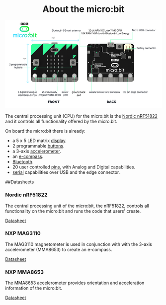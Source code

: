 # <center> About the micro:bit </center>

![microbit from the front and the back](resources/microbit_front_back.png)

The central processing unit (CPU) for the micro:bit is the [Nordic nRF51822](https://www.nordicsemi.com/eng/Products/Bluetooth-Smart-Bluetooth-low-energy/nRF51822)
and it controls all functionality offered by the micro:bit.

On board the micro:bit there is already:

- a 5 x 5 LED matrix [display](ubit/display.md).
- 2 programmable [buttons](ubit/button.md).
- a 3-axis [accelerometer](ubit/accelerometer.md).
- an [e-compass](ubit/compass.md).
- [Bluetooth](ubit/blemanager.md).
- 20 user controlled [pins](ubit/io.md), with Analog and Digital capabilities.
- [serial](ubit/serial.md) capabilities over USB and the edge connector.

##Datasheets

<div class="col-sm-4">
    <h3>Nordic nRF51822</h3>
    <p>
        The central processing unit of the micro:bit, the nRF51822, controls all functionality on
        the micro:bit and runs the code that users' create.
    </p>
    <p>
        <a href="resources/datasheets/nrf51822.pdf" class="btn btn-lg btn-outline">
            Datasheet
        </a>
    </p>
</div>
<div class="col-sm-4">
    <h3>NXP MAG3110</h3>
    <p>
        The MAG3110 magnetometer is used in conjunction with with the 3-axis accelerometer
        (MMA8653) to create an e-compass.
    </p>
    <p>
        <a href="resources/datasheets/MAG3110.pdf" class="btn btn-lg btn-outline">
            Datasheet
        </a>
    </p>
</div>
<div class="col-sm-4">
    <h3>NXP MMA8653</h3>
    <p>
        The MMA8653 accelerometer provides orientation and acceleration information
        of the micro:bit.
    </p>
    <p>
        <a href="resources/datasheets/MMA8653.pdf" class="btn btn-lg btn-outline">
            Datasheet
        </a>
    </p>
</div>
